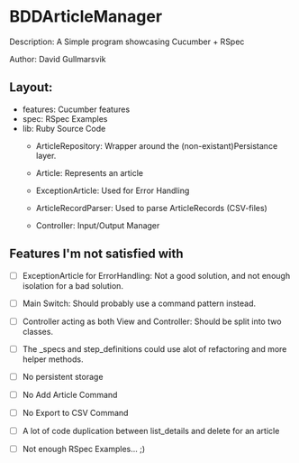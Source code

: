BDDArticleManager
=================

Description: A Simple program showcasing Cucumber + RSpec

Author: David Gullmarsvik

Layout:
---------
- features: Cucumber features
- spec: RSpec Examples
- lib: Ruby Source Code
	- ArticleRepository: Wrapper around the (non-existant)Persistance layer.
	
	- Article: Represents an article
	
	- ExceptionArticle: Used for Error Handling
	
	- ArticleRecordParser: Used to parse ArticleRecords (CSV-files)
	
	- Controller: Input/Output Manager

Features I'm not satisfied with
---------------------------------

- [ ] ExceptionArticle for ErrorHandling: Not a good solution, and not enough isolation for a bad solution.

- [ ] Main Switch: Should probably use a command pattern instead.

- [ ] Controller acting as both View and Controller: Should be split into two classes.

- [ ] The _specs and step_definitions could use alot of refactoring and more helper methods.

- [ ] No persistent storage

- [ ] No Add Article Command

- [ ] No Export to CSV Command

- [ ] A lot of code duplication between list_details and delete for an article

- [ ] Not enough RSpec Examples... ;)